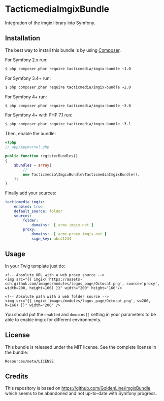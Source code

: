 TacticmediaImgixBundle
=====================

Integration of the imgix library into Symfony.

Installation
-------------

The best way to install this bundle is by using [Composer](http://getcomposer.org).

For Symfony 2.x run:

``` bash
$ php composer.phar require tacticmedia/imgix-bundle ~1.0
```

For Symfony 3.4+ run:

``` bash
$ php composer.phar require tacticmedia/imgix-bundle ~2.0
```

For Symfony 4+ run:

``` bash
$ php composer.phar require tacticmedia/imgix-bundle ~3.0
```

For Symfony 4+ with PHP 7.1 run:

``` bash
$ php composer.phar require tacticmedia/imgix-bundle ~3.1
```

Then, enable the bundle:

``` php
<?php
// app/AppKernel.php

public function registerBundles()
{
    $bundles = array(
        // ...
        new Tacticmedia\ImgixBundle\TacticmediaImgixBundle(),
    );
}
```

Finally add your sources:
```yml
tacticmedia_imgix:
    enabled: true
    default_source: folder
    sources:
        folder:
            domains:  [ acme.imgix.net ]
        proxy:
            domains:  [ acme-proxy.imgix.net ]
            sign_key: abcd1234
```

Usage
-----

In your Twig template just do:

```twig
<!-- Absolute URL with a web proxy source -->
<img src="{{ imgix('https://assets-cdn.github.com/images/modules/logos_page/Octocat.png', source='proxy', width=200, height=166) }}" width="200" height="166"/>

<!-- Absolute path with a web folder source -->
<img src="{{ imgix('images/modules/logos_page/Octocat.png', w=200, h=166) }}" width="200" />
```

You should put the `enabled` and `domains[]` setting in your parameters to be able to enable imgix for different environments.

License
-------

This bundle is released under the MIT license. See the complete license in the
bundle:

    Resources/meta/LICENSE

Credits
-------

This repository is based on https://github.com/GoldenLine/ImgixBundle which seems to be abandoned and not up-to-date with
Symfony progress.
